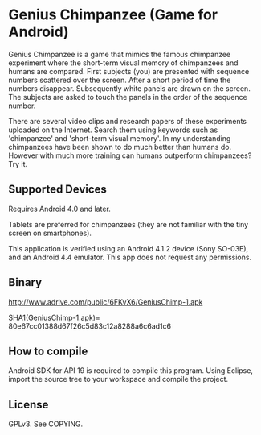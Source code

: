 # Genius Chimpanzee (Game for Android)

Genius Chimpanzee is a game that mimics the famous chimpanzee experiment where the short-term visual memory of chimpanzees and humans are compared.
First subjects (you) are presented with sequence numbers scattered over the screen.
After a short period of time the numbers disappear.
Subsequently white panels are drawn on the screen.
The subjects are asked to touch the panels in the order of the sequence number.

There are several video clips and research papers of these experiments uploaded on the Internet.
Search them using keywords such as 'chimpanzee' and 'short-term visual memory'.
In my understanding chimpanzees have been shown to do much better than humans do.
However with much more training can humans outperform chimpanzees?
Try it.

## Supported Devices

Requires Android 4.0 and later.

Tablets are preferred for chimpanzees (they are not familiar with the tiny screen on smartphones).

This application is verified using an Android 4.1.2 device (Sony SO-03E),
and an Android 4.4 emulator.
This app does not request any permissions.

## Binary

http://www.adrive.com/public/6FKvX6/GeniusChimp-1.apk

SHA1(GeniusChimp-1.apk)= 80e67cc01388d67f26c5d83c12a8288a6c6ad1c6

## How to compile

Android SDK for API 19 is required to compile this program.
Using Eclipse, import the source tree to your workspace and compile the project.

## License

GPLv3. See COPYING.
